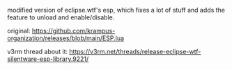modified version of eclipse.wtf's esp, which fixes a lot of stuff and adds the feature to unload and enable/disable.

original: https://github.com/krampus-organization/releases/blob/main/ESP.lua

v3rm thread about it: https://v3rm.net/threads/release-eclipse-wtf-silentware-esp-library.9221/
